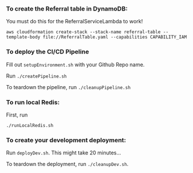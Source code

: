 ### To create the Referral table in DynamoDB:

You must do this for the ReferralServiceLambda to work!

```
aws cloudformation create-stack --stack-name referral-table --template-body file://ReferralTable.yaml --capabilities CAPABILITY_IAM
```

### To deploy the CI/CD Pipeline

Fill out `setupEnvironment.sh` with your Github Repo name.

Run `./createPipeline.sh`

To teardown the pipeline, run `./cleanupPipeline.sh`


### To run local Redis:

First, run
```
./runLocalRedis.sh
```

### To create your development deployment:

Run `deployDev.sh`.  This might take 20 minutes...

To teardown the deployment, run `./cleanupDev.sh`.

